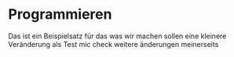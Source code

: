 # Programmieren

Das ist ein Beispielsatz für das was wir machen sollen
eine kleinere Veränderung als Test
mic check
weitere änderungen meinerseits